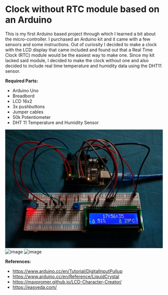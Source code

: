 # Clock without RTC module based on an Arduino

This is my first Arduino based project through which I learned a bit about the micro-controller. I purchased an Arduino kit and it came with a few sensors and some instructions. Out of curiosity I decided to make a clock with the LCD display that came included and found out that a Real Time Clock (RTC) module would be the easiest way to make one. Since my kit lacked said module, I decided to make the clock without one and also decided to include real time temperature and humidity data using the DHT11 sensor.

**Required Parts:**
* Arduino Uno 
* Breadbord
* LCD 16x2
* 3x pushbuttons
* Jumper cables
* 50k Potentiometer
* DHT 11 Temperature and Humidity Sensor


![image](20190830_175621.jpg)
![image](20190830_175634.jpg)
![image](Schematic_Arduino-Clock-without-RTC)


**References:**
* https://www.arduino.cc/en/Tutorial/DigitalInputPullup
* https://www.arduino.cc/en/Reference/LiquidCrystal
* https://maxpromer.github.io/LCD-Character-Creator/
* https://easyeda.com/
